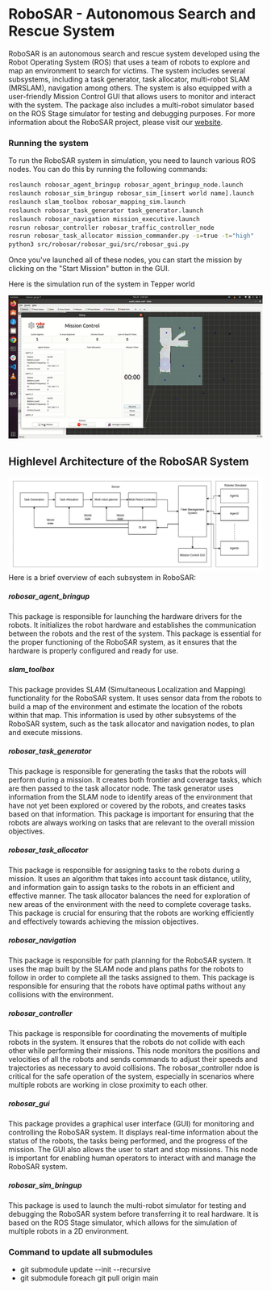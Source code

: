 # RoboSAR - Autonomous Search and Rescue System
RoboSAR is an autonomous search and rescue system developed using the Robot Operating System (ROS) that uses a team of robots to explore and map an environment to search for victims. The system includes several subsystems, including a task generator, task allocator, multi-robot SLAM (MRSLAM), navigation among others. The system is also equipped with a user-friendly Mission Control GUI that allows users to monitor and interact with the system. The package also includes a multi-robot simulator based on the ROS Stage simulator for testing and debugging purposes. For more information about the RoboSAR project, please visit our [website](https://mrsdprojects.ri.cmu.edu/2022teamf/).

### Running the system
To run the RoboSAR system in simulation, you need to launch various ROS nodes. You can do this by running the following commands:
```bash
roslaunch robosar_agent_bringup robosar_agent_bringup_node.launch
roslaunch robosar_sim_bringup robosar_sim_[insert world name].launch
roslaunch slam_toolbox robosar_mapping_sim.launch
roslaunch robosar_task_generator task_generator.launch
roslaunch robosar_navigation mission_executive.launch
rosrun robosar_controller robosar_traffic_controller_node
rosrun robosar_task_allocator mission_commander.py -s=true -t="high"
python3 src/robosar/robosar_gui/src/robosar_gui.py
```
Once you've launched all of these nodes, you can start the mission by clicking on the "Start Mission" button in the GUI.

Here is the simulation run of the system in Tepper world

![simulation_tepper](tepper_sim.gif)

## Highlevel Architecture of the RoboSAR System
![Highlevel architecture of RoboSAR](robosar_highlevel.jpg)
Here is a brief overview of each subsystem in RoboSAR:

##### robosar_agent_bringup
This package is responsible for launching the hardware drivers for the robots. It initializes the robot hardware and establishes the communication between the robots and the rest of the system. This package is essential for the proper functioning of the RoboSAR system, as it ensures that the hardware is properly configured and ready for use.

##### slam_toolbox
This package provides SLAM (Simultaneous Localization and Mapping) functionality for the RoboSAR system. It uses sensor data from the robots to build a map of the environment and estimate the location of the robots within that map. This information is used by other subsystems of the RoboSAR system, such as the task allocator and navigation nodes, to plan and execute missions.

##### robosar_task_generator
This package is responsible for generating the tasks that the robots will perform during a mission. It creates both frontier and coverage tasks, which are then passed to the task allocator node. The task generator uses information from the SLAM node to identify areas of the environment that have not yet been explored or covered by the robots, and creates tasks based on that information. This package is important for ensuring that the robots are always working on tasks that are relevant to the overall mission objectives.

##### robosar_task_allocator
This package is responsible for assigning tasks to the robots during a mission. It uses an algorithm that takes into account task distance, utility, and information gain to assign tasks to the robots in an efficient and effective manner. The task allocator balances the need for exploration of new areas of the environment with the need to complete coverage tasks. This package is crucial for ensuring that the robots are working efficiently and effectively towards achieving the mission objectives.

##### robosar_navigation
This package is responsible for path planning for the RoboSAR system. It uses the map built by the SLAM node and plans paths for the robots to follow in order to complete all the tasks assigned to them. This package is responsible for ensuring that the robots have optimal paths without any collisions with the environment.

##### robosar_controller
This package is responsible for coordinating the movements of multiple robots in the system. It ensures that the robots do not collide with each other while performing their missions. This node monitors the positions and velocities of all the robots and sends commands to adjust their speeds and trajectories as necessary to avoid collisions. The robosar_controller ndoe is critical for the safe operation of the system, especially in scenarios where multiple robots are working in close proximity to each other.

##### robosar_gui
This package provides a graphical user interface (GUI) for monitoring and controlling the RoboSAR system. It displays real-time information about the status of the robots, the tasks being performed, and the progress of the mission. The GUI also allows the user to start and stop missions. This node is important for enabling human operators to interact with and manage the RoboSAR system.

##### robosar_sim_bringup
This package is used to launch the multi-robot simulator for testing and debugging the RoboSAR system before transferring it to real hardware. It is based on the ROS Stage simulator, which allows for the simulation of multiple robots in a 2D environment.

### Command to update all submodules
* git submodule update --init --recursive
* git submodule foreach git pull origin main

